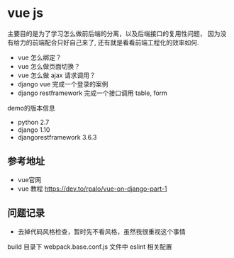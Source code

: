 vue js
=======

主要目的是为了学习怎么做前后端的分离，以及后端接口的复用性问题，
因为没有给力的前端配合只好自己来了, 还有就是看看前端工程化的效率如何.


* vue 怎么绑定？
* vue 怎么做页面切换？
* vue 怎么做 ajax 请求调用？
* django vue 完成一个登录的案例
* django restframework 完成一个接口调用 table, form


demo的版本信息
* python 2.7
* django 1.10
* djangorestframework 3.6.3


## 参考地址

* vue官网
* vue 教程 https://dev.to/rpalo/vue-on-django-part-1


## 问题记录

* 去掉代码风格检查，暂时先不看风格，虽然我很重视这个事情

build 目录下 webpack.base.conf.js 文件中 eslint 相关配置










